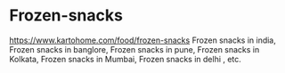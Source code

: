 # Frozen-snacks
https://www.kartohome.com/food/frozen-snacks Frozen snacks in india, Frozen snacks in banglore, Frozen snacks in pune, Frozen snacks in Kolkata, Frozen snacks in Mumbai, Frozen snacks in delhi , etc.
